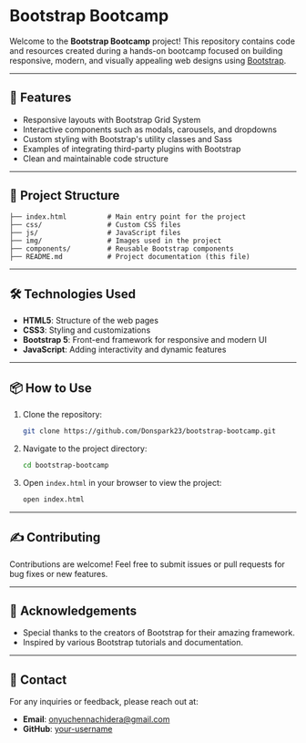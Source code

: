 # Bootstrap Bootcamp

Welcome to the **Bootstrap Bootcamp** project! This repository contains code and resources created during a hands-on bootcamp focused on building responsive, modern, and visually appealing web designs using [Bootstrap](https://getbootstrap.com/).

---

## 🚀 Features

- Responsive layouts with Bootstrap Grid System
- Interactive components such as modals, carousels, and dropdowns
- Custom styling with Bootstrap's utility classes and Sass
- Examples of integrating third-party plugins with Bootstrap
- Clean and maintainable code structure

---

## 📂 Project Structure

```
├── index.html          # Main entry point for the project
├── css/                # Custom CSS files
├── js/                 # JavaScript files
├── img/                # Images used in the project
├── components/         # Reusable Bootstrap components
├── README.md           # Project documentation (this file)
```

---

## 🛠️ Technologies Used

- **HTML5**: Structure of the web pages
- **CSS3**: Styling and customizations
- **Bootstrap 5**: Front-end framework for responsive and modern UI
- **JavaScript**: Adding interactivity and dynamic features

---

## 📦 How to Use

1. Clone the repository:
   ```bash
   git clone https://github.com/Donspark23/bootstrap-bootcamp.git
   ```
2. Navigate to the project directory:
   ```bash
   cd bootstrap-bootcamp
   ```
3. Open `index.html` in your browser to view the project:
   ```bash
   open index.html
   ```

---


## ✍️ Contributing

Contributions are welcome! Feel free to submit issues or pull requests for bug fixes or new features.

---

## 🙌 Acknowledgements

- Special thanks to the creators of Bootstrap for their amazing framework.
- Inspired by various Bootstrap tutorials and documentation.

---

## 📨 Contact

For any inquiries or feedback, please reach out at:

- **Email**: onyuchennachidera@gmail.com
- **GitHub**: [your-username](https://github.com/Donspark23)
